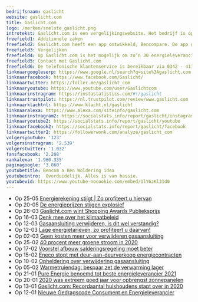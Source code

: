 ```yaml
---
bedrijfsnaam: gaslicht  
website: gaslicht.com   
title: Gaslicht.com  
logo: /merken/snelste_gaslicht.png  
introtekst: Gaslicht.com is een vergelijkingswebsite. Het bedrijf is opgericht in 2003 en onderdeel uit van de Bencom Group. Gaslicht.com informeert consumenten, instellingen en bedrijven over de diensten en tarieven van energieleveranciers. Dat doen ze onafhankelijk en objectief. Ze zijn een zusterbedrijf van onder andere Bellen.com, LookingforBooking.com en Poliswijzer.nl.    
freefield1: Additionele zaken  
freefield2: Gaslicht.com heeft een app ontwikkeld, Bencompare. De app geeft inzicht geeft in alle contracten, polissen en abonnementen van energieleveranciers. Gebruikers krijgen slimme meldingen waanneer het goedkoper kan. Ook is het mogelijk om in de app alle contracten op één plek te bewaren.  
freefield3: Vergelijken  
freefield4: Op Gaslicht.com is het mogelijk om zo’n 30 energieleveranciers met elkaar te vergelijken. Energieleveranciers betalen niet om op de website te staan. Daardoor staan altijd de meest voordelige energiecontracten bovenaan in de resultaten. Geclaimt wordt dat geen enkele energieleverancier een direct of indirect belang heeft.   
freefield5: Contact met Gaslicht.com  
freefield6: De telefonische klantenservice is bereikbaar via 0342 - 411 350. Op werkdagen van 8.30 uur tot 22.00 uur en op zaterdag en zondag van 9.00 uur tot 17.00 uur. De helpdesk is ook bereikbaar via Whatsapp (06 444 09 555) of het contactformulier op de website.   
linknaargoogleserp: https://www.google.nl/search?q=site%3Agaslicht.com  
linknaarfacebook: https://www.facebook.com/Gaslicht/  
linknaartwitter: https://foller.me/gaslicht_com  
linknaaryoutube: https://www.youtube.com/user/Gaslichtcom  
linknaarinstragram: https://instastatistics.com/#!/gaslicht  
linknaartrustpilot: https://nl.trustpilot.com/review/www.gaslicht.com  
linknaarklachtnl: https://www.klacht.nl/gaslicht  
linknaaralexa: https://www.alexa.com/siteinfo/gaslicht.com  
linknaarinstragram2: https://socialstats.info/report/gaslicht/instagram  
linknaaryoutube2: https://socialstats.info/report/gaslicht/youtube  
linknaarfacebook2: https://socialstats.info/report/gaslicht/facebook  
linknaartwitter2: https://followerwonk.com/analyze/gaslicht_com  
volgersyoutube: '123'  
volgersinstragram: '2.539'  
volgerstwitter: '1.032'  
fansfacebook: '2.208'  
rankalexa: '1.960.335'  
paginagoogle: '3.860'  
youtubetitle: Bencom a Ben Woldering idea  
youtubeintro:  Overduidelijk. Alles is van bassie.  
youtubevid: https://www.youtube-nocookie.com/embed/1lY6zKl3Id0  
---
```


 


- Op 25-05 [Energierekening stijgt | Zo profiteert u hiervan](https://www.gaslicht.com/nieuws/energierekening-stijgt-zo-profiteert-u-hiervan)
- Op 20-05 [De energieprijzen stijgen explosief](https://www.gaslicht.com/nieuws/de-energieprijzen-stijgen-explosief)
- Op 26-03 [Gaslicht.com wint Shopping Awards Publieksprijs](https://www.gaslicht.com/nieuws/gaslicht-com-wint-shopping-awards-publieksprijs)
- Op 16-03 [Denk mee over het klimaatbeleid](https://www.gaslicht.com/nieuws/denk-mee-over-het-klimaatbeleid)
- Op 12-03 [Gasaansluiting verwijderen, is dit wel verstandig?](https://www.gaslicht.com/nieuws/gasaansluiting-verwijderen-is-dit-wel-verstandig)
- Op 12-03 [Lage energietarieven, zo profiteert u daarvan!](https://www.gaslicht.com/nieuws/lage-energietarieven-zo-profiteert-u-daarvan)
- Op 02-03 [Geen kosten meer voor verwijderen gasaansluiting](https://www.gaslicht.com/nieuws/geen-kosten-meer-voor-verwijderen-gasaansluiting)
- Op 25-02 [40 procent meer groene stroom in 2020](https://www.gaslicht.com/nieuws/40-procent-meer-groene-stroom-in-2020)
- Op 17-02 [Voorstel afbouw salderingsregeling moet beter](https://www.gaslicht.com/nieuws/maak-beter-voorstel-voor-afbouw-salderingsregeling-zonnepanelen)
- Op 15-02 [Eneco stopt met deur-aan-deurverkoop energiecontracten](https://www.gaslicht.com/nieuws/eneco-stopt-met-deur-aan-deurverkoop-energiecontracten)
- Op 10-02 [Opheldering over verwijdering gasaansluiting](https://www.gaslicht.com/nieuws/opheldering-over-verwijdering-gasaansluiting)
- Op 05-02 [Warmetruiendag: bespaar zet de verwarming lager](https://www.gaslicht.com/nieuws/warmetruiendag-bespaar-door-verwarming-een-graad-lager-te-zetten)
- Op 21-01 [Pure Energie benoemd tot beste energieleverancier 2021](https://www.gaslicht.com/nieuws/pure-energie-benoemd-tot-beste-energieleverancier-2021)
- Op 20-01 [2020 was extreem goed jaar voor opbrengst zonnepanelen](https://www.gaslicht.com/nieuws/2020-was-extreem-goed-jaar-voor-opbrengst-zonnepanelen)
- Op 13-01 [Gaslicht.com: Recordaantal huishoudens stapt over in 2020](https://www.gaslicht.com/nieuws/gaslicht-com-recordaantal-huishoudens-stapt-over-in-2020)
- Op 12-01 [Nieuwe Gedragscode Consument en Energieleverancier](https://www.gaslicht.com/nieuws/nieuwe-gedragscode-consument-en-energieleverancier)

